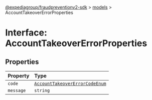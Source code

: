 [@expediagroup/fraudpreventionv2-sdk](../../index.md) > [models](../index.md) > AccountTakeoverErrorProperties

# Interface: AccountTakeoverErrorProperties

## Properties

| Property  | Type                                                                                         |
| :-------- | :------------------------------------------------------------------------------------------- |
| `code`    | [`AccountTakeoverErrorCodeEnum`](../type-aliases/type-alias.AccountTakeoverErrorCodeEnum.md) |
| `message` | `string`                                                                                     |
